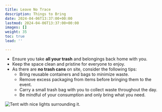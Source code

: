 ```yaml
---
title: Leave No Trace
description: Things to Bring
date: 2024-04-06T13:37:00+00:00
lastmod: 2024-04-06T13:37:00+00:00
images: []
weight: 35
toc: true
lead: ''

---
```


* Ensure you take **all your trash** and belongings back home with you.
* Keep the space clean and pristine for everyone to enjoy.
* As there are **no trash cans** on site, consider the following tips:
    * Bring reusable containers and bags to minimize waste.
    * Remove excess packaging from items before bringing them to the event.
    * Carry a small trash bag with you to collect waste throughout the day.
    * Be mindful of your consumption and only bring what you need.


![Tent with nice lights surrounding it.](/images/tent.jpg)
